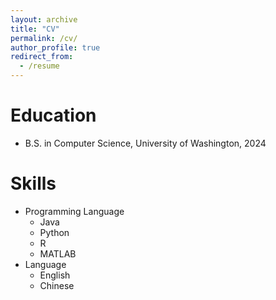 ```yaml
---
layout: archive
title: "CV"
permalink: /cv/
author_profile: true
redirect_from:
  - /resume
---
```



Education
======
* B.S. in Computer Science, University of Washington, 2024


[comment]: <> (Experience)

[comment]: <> (======)

[comment]: <> (* Summer 2015: Research Assistant)

[comment]: <> (  * Github University)

[comment]: <> (  * Duties included: Tagging issues)

[comment]: <> (  * Supervisor: Professor Git)

[comment]: <> (* Fall 2015: Research Assistant)

[comment]: <> (  * Github University)

[comment]: <> (  * Duties included: Merging pull requests)

[comment]: <> (  * Supervisor: Professor Hub)
  
Skills
======
* Programming Language
  * Java
  * Python
  * R
  * MATLAB
* Language
  * English
  * Chinese

 

[comment]: <> (Publications)

[comment]: <> (======)

[comment]: <> (  <ul>{% for post in site.publications %})

[comment]: <> (    {% include archive-single-cv.html %})

[comment]: <> (  {% endfor %}</ul>)

[comment]: <> (Talks)

[comment]: <> (======)

[comment]: <> (  <ul>{% for post in site.talks %})

[comment]: <> (    {% include archive-single-talk-cv.html %})

[comment]: <> (  {% endfor %}</ul>)

[comment]: <> (Teaching)

[comment]: <> (======)

[comment]: <> (  <ul>{% for post in site.teaching %})

[comment]: <> (    {% include archive-single-cv.html %})

[comment]: <> (  {% endfor %}</ul>)

[comment]: <> (Service and leadership)

[comment]: <> (======)

[comment]: <> (* Currently signed in to 43 different slack teams)

[comment]: <> (%%)



